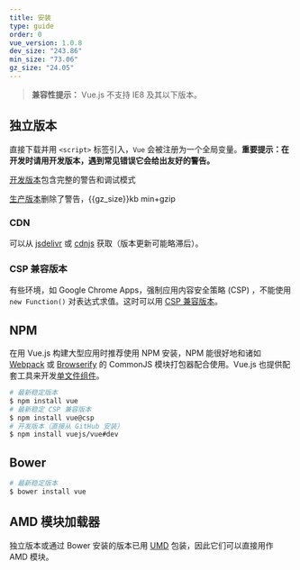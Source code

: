 ```yaml
---
title: 安装
type: guide
order: 0
vue_version: 1.0.8
dev_size: "243.86"
min_size: "73.06"
gz_size: "24.05"
---
```


> **兼容性提示：** Vue.js 不支持 IE8 及其以下版本。

## 独立版本

直接下载并用 `<script>` 标签引入，`Vue` 会被注册为一个全局变量。**重要提示：在开发时请用开发版本，遇到常见错误它会给出友好的警告。**

<div id="downloads">
<a class="button" href="https://raw.github.com/vuejs/vue/{{vue_version}}/dist/vue.js" download>开发版本</a><span class="light info">包含完整的警告和调试模式</span>

<a class="button" href="https://raw.github.com/vuejs/vue/{{vue_version}}/dist/vue.min.js" download>生产版本</a><span class="light info">删除了警告，{{gz_size}}kb min+gzip</span>
</div>

### CDN

可以从 [jsdelivr](//cdn.jsdelivr.net/vue/{{vue_version}}/vue.min.js) 或 [cdnjs](//cdnjs.cloudflare.com/ajax/libs/vue/{{vue_version}}/vue.min.js) 获取（版本更新可能略滞后）。

### CSP 兼容版本

有些环境，如 Google Chrome Apps，强制应用内容安全策略 (CSP) ，不能使用 `new Function()` 对表达式求值。这时可以用 [CSP 兼容版本](https://github.com/vuejs/vue/tree/csp/dist)。

## NPM

在用 Vue.js 构建大型应用时推荐使用 NPM 安装，NPM 能很好地和诸如 [Webpack](http://webpack.github.io/) 或 [Browserify](http://browserify.org/) 的 CommonJS 模块打包器配合使用。Vue.js 也提供配套工具来开发[单文件组件](application.html#单文件组件)。

``` bash
# 最新稳定版本
$ npm install vue
# 最新稳定 CSP 兼容版本
$ npm install vue@csp
# 开发版本（直接从 GitHub 安装）
$ npm install vuejs/vue#dev
```

## Bower

``` bash
# 最新稳定版本
$ bower install vue
```

## AMD 模块加载器

独立版本或通过 Bower 安装的版本已用 [UMD](https://github.com/umdjs/umd#readme) 包装，因此它们可以直接用作 AMD 模块。
